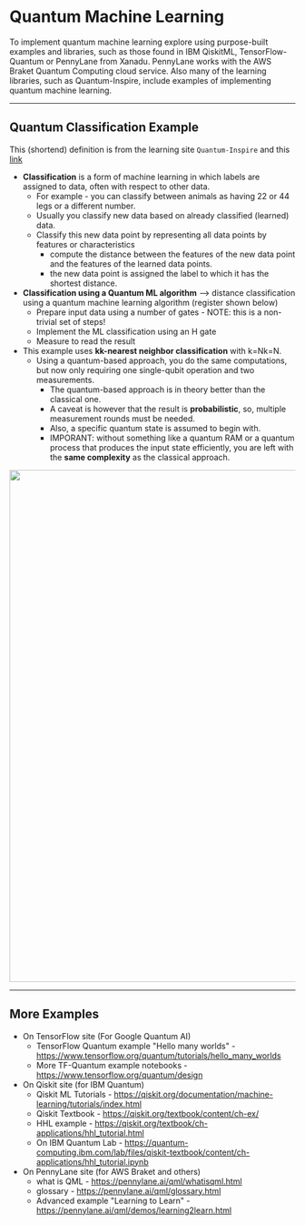 # Quantum Machine Learning

To implement quantum machine learning explore using purpose-built examples and libraries, such as those found in IBM QiskitML, TensorFlow-Quantum or PennyLane from Xanadu. PennyLane works with the AWS Braket Quantum Computing cloud service.  Also many of the learning libraries, such as Quantum-Inspire, include examples of implementing quantum machine learning.

---


## Quantum Classification Example

This (shortend) definition is from the learning site `Quantum-Inspire` and this [link](https://www.quantum-inspire.com/kbase/quantum-classification/)  

- **Classification** is a form of machine learning in which labels are assigned to data, often with respect to other data. 
    - For example - you can classify between animals as having 22 or 44 legs or a different number. 
    - Usually you classify new data based on already classified (learned) data. 
    - Classify this new data point by representing all data points by features or characteristics 
        - compute the distance between the features of the new data point and the features of the learned data points. 
        - the new data point is assigned the label to which it has the shortest distance.
- **Classification using a Quantum ML algorithm** --> distance classification using a quantum machine learning algorithm (register shown below)
  - Prepare input data using a number of gates - NOTE: this is a non-trivial set of steps!
  - Implement the ML classification using an H gate
  - Measure to read the result
- This example uses **kk-nearest neighbor classification** with k=Nk=N.  
    - Using a quantum-based approach, you do the same computations, but now only requiring one single-qubit operation and two measurements. 
        - The quantum-based approach is in theory better than the classical one. 
        - A caveat is however that the result is **probabilistic**, so, multiple measurement rounds must be needed. 
        - Also, a specific quantum state is assumed to begin with. 
        - IMPORANT: without something like a quantum RAM or a quantum process that produces the input state efficiently, you are left with the **same complexity** as the classical approach.

<img src="https://github.com/lynnlangit/learning-quantum/blob/main/images/quantum-classifier.png" width=900>

---

## More Examples

- On TensorFlow site (For Google Quantum AI)
    -  TensorFlow Quantum example "Hello many worlds" - https://www.tensorflow.org/quantum/tutorials/hello_many_worlds
    -  More TF-Quantum example notebooks - https://www.tensorflow.org/quantum/design
- On Qiskit site (for IBM Quantum)
    - Qiskit ML Tutorials - https://qiskit.org/documentation/machine-learning/tutorials/index.html
    - Qiskit Textbook - https://qiskit.org/textbook/content/ch-ex/
    - HHL example - https://qiskit.org/textbook/ch-applications/hhl_tutorial.html  
    - On IBM Quantum Lab - https://quantum-computing.ibm.com/lab/files/qiskit-textbook/content/ch-applications/hhl_tutorial.ipynb
- On PennyLane site (for AWS Braket and others)
    - what is QML - https://pennylane.ai/qml/whatisqml.html
    - glossary - https://pennylane.ai/qml/glossary.html
    - Advanced example "Learning to Learn" - https://pennylane.ai/qml/demos/learning2learn.html
 


